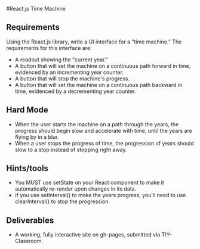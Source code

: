 #React.js Time Machine

## Requirements
Using the React.js library, write a UI interface for a "time machine." The requirements for this interface are: 
  - A readout showing the "current year." 
  - A button that will set the machine on a continuous path forward in time, evidenced by an incrementing year counter.  
  - A button that will stop the machine's progress.
  - A button that will set the machine on a continuous path backward in time, evidenced by a decrementing year counter.   
  
## Hard Mode 
  - When the user starts the machine on a path through the years, the progress should begin slow and accelerate with time, until the years are flying by in a blur.
  - When a user stops the progress of time, the progression of years should slow to a stop instead of stopping right away. 
  
## Hints/tools
  - You MUST use setState on your React component to make it automatically re-render upon changes in its data. 
  - If you use setInterval() to make the years progress, you'll need to use clearInterval() to stop the progression. 

## Deliverables
  - A working, fully interactive site on gh-pages, submitted via TIY-Classroom. 
